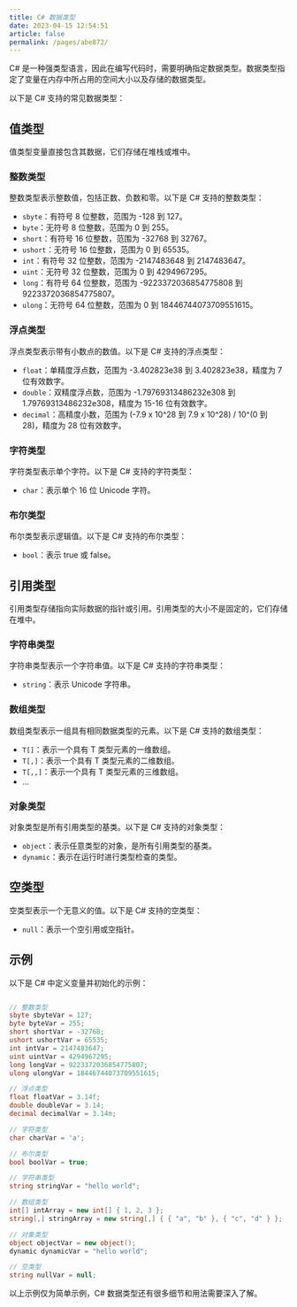 ```yaml
---
title: C# 数据类型
date: 2023-04-15 12:54:51
article: false
permalink: /pages/abe872/
---
```


C# 是一种强类型语言，因此在编写代码时，需要明确指定数据类型。数据类型指定了变量在内存中所占用的空间大小以及存储的数据类型。

以下是 C# 支持的常见数据类型：
## 值类型

值类型变量直接包含其数据，它们存储在堆栈或堆中。
### 整数类型

整数类型表示整数值，包括正数、负数和零。以下是 C# 支持的整数类型： 
- `sbyte`：有符号 8 位整数，范围为 -128 到 127。 
- `byte`：无符号 8 位整数，范围为 0 到 255。 
- `short`：有符号 16 位整数，范围为 -32768 到 32767。 
- `ushort`：无符号 16 位整数，范围为 0 到 65535。 
- `int`：有符号 32 位整数，范围为 -2147483648 到 2147483647。 
- `uint`：无符号 32 位整数，范围为 0 到 4294967295。 
- `long`：有符号 64 位整数，范围为 -9223372036854775808 到 9223372036854775807。 
- `ulong`：无符号 64 位整数，范围为 0 到 18446744073709551615。
### 浮点类型

浮点类型表示带有小数点的数值。以下是 C# 支持的浮点类型： 
- `float`：单精度浮点数，范围为 -3.402823e38 到 3.402823e38，精度为 7 位有效数字。 
- `double`：双精度浮点数，范围为 -1.79769313486232e308 到 1.79769313486232e308，精度为 15-16 位有效数字。 
- `decimal`：高精度小数，范围为 (-7.9 x 10^28 到 7.9 x 10^28) / 10^(0 到 28)，精度为 28 位有效数字。
### 字符类型

字符类型表示单个字符。以下是 C# 支持的字符类型： 
- `char`：表示单个 16 位 Unicode 字符。
### 布尔类型

布尔类型表示逻辑值。以下是 C# 支持的布尔类型： 
- `bool`：表示 true 或 false。
## 引用类型

引用类型存储指向实际数据的指针或引用。引用类型的大小不是固定的，它们存储在堆中。
### 字符串类型

字符串类型表示一个字符串值。以下是 C# 支持的字符串类型： 
- `string`：表示 Unicode 字符串。
### 数组类型

数组类型表示一组具有相同数据类型的元素。以下是 C# 支持的数组类型： 

- `T[]`：表示一个具有 T 类型元素的一维数组。 
- `T[,]`：表示一个具有 T 类型元素的二维数组。 
- `T[,,]`：表示一个具有 T 类型元素的三维数组。
- ...
### 对象类型

对象类型是所有引用类型的基类。以下是 C# 支持的对象类型： 
- `object`：表示任意类型的对象，是所有引用类型的基类。 
- `dynamic`：表示在运行时进行类型检查的类型。
## 空类型

空类型表示一个无意义的值。以下是 C# 支持的空类型： 
- `null`：表示一个空引用或空指针。
## 示例

以下是 C# 中定义变量并初始化的示例：

```csharp

// 整数类型
sbyte sbyteVar = 127;
byte byteVar = 255;
short shortVar = -32768;
ushort ushortVar = 65535;
int intVar = 2147483647;
uint uintVar = 4294967295;
long longVar = 9223372036854775807;
ulong ulongVar = 18446744073709551615;

// 浮点类型
float floatVar = 3.14f;
double doubleVar = 3.14;
decimal decimalVar = 3.14m;

// 字符类型
char charVar = 'a';

// 布尔类型
bool boolVar = true;

// 字符串类型
string stringVar = "hello world";

// 数组类型
int[] intArray = new int[] { 1, 2, 3 };
string[,] stringArray = new string[,] { { "a", "b" }, { "c", "d" } };

// 对象类型
object objectVar = new object();
dynamic dynamicVar = "hello world";

// 空类型
string nullVar = null;
```



以上示例仅为简单示例，C# 数据类型还有很多细节和用法需要深入了解。


